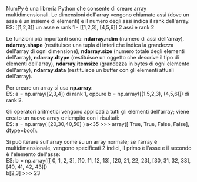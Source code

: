 NumPy è una libreria Python che consente di creare array multidimensionali. 
Le dimensioni dell'array vengono chiamate assi (dove un asse è un insieme di elementi) e il numero degli assi indica il rank dell'array.   
ES: [[1,2,3]] un asse e rank 1      -      [[1,2,3], [4,5,6]] 2 assi e rank 2

Le funzioni più importanti sono: **ndarray.ndim** (numero di assi dell'array), **ndarray.shape** (restituisce una tupla di interi che indica la grandezza dell'array di ogni dimensione), **ndarray.size** (numero totale degli elementi dell'array), **ndarray.dtype** (restituisce un oggetto che descrive il tipo di elementi dell'array), **ndarray.itemsize** (grandezza in bytes di ogni elemento dell'array), **ndarray.data** (restituisce un buffer con gli elementi attuali dell'array).  

Per creare un array si usa **np.array**:    
ES: a = np.array([2,3,4]) di rank 1,  oppure b = np.array([(1.5,2,3), (4,5,6)]) di rank 2.  

Gli operatori aritmetici vengono applicati a tutti gli elementi dell'array; viene creato un nuovo array e riempito con i risultati:    
ES: a = np.array( [20,30,40,50] ) a<35 >>> array([ True, True, False, False], dtype=bool).  

Si può iterare sull'array come su un array normale; se l'array è multidimensionale, vengono specificati 2 indici, il primo è l'asse e il secondo è l'elemento dell'asse:  
ES: b = np.array([[ 0,  1,  2,  3],
       [10, 11, 12, 13],
       [20, 21, 22, 23],
       [30, 31, 32, 33],
       [40, 41, 42, 43]])  
    b[2,3] >>> 23  
    
    


